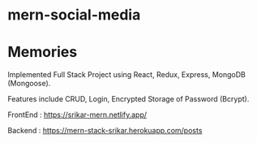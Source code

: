 # mern-social-media

# Memories

Implemented Full Stack Project using React, Redux, Express, MongoDB (Mongoose).

Features include CRUD, Login, Encrypted Storage of Password (Bcrypt).

FrontEnd : https://srikar-mern.netlify.app/

Backend : https://mern-stack-srikar.herokuapp.com/posts
